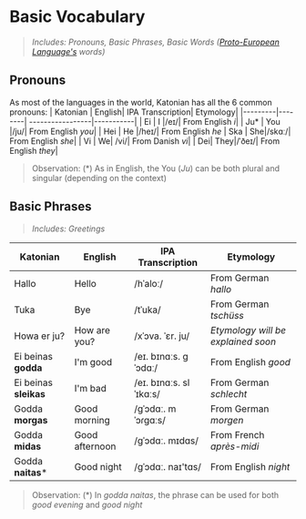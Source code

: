 # Basic Vocabulary
> _Includes: Pronouns, Basic Phrases, Basic Words ([Proto-European Language's](https://en.wikipedia.org/wiki/Proto-Indo-European_language) words)_

 ## Pronouns
 As most of the languages in the world, Katonian has all the 6 common pronouns:
 | Katonian | English| IPA Transcription| Etymology|
 |---------|--------| -----------------|-----------|
 | Ei | I |/eɪ/| From English _i_|
 | Ju* | You |/ju/| From English _you_|
 | Hei | He |/heɪ/| From English _he_
 | Ska | She|/skɑː/| From English _she_|
 | Vi | We| /vi/| From Danish _vi_|
 | Dei| They|/ˈðeɪ/| From English _they_|
 > Observation: (*) As in English, the You (_Ju_) can be both plural and singular (depending on the context)

## Basic Phrases
> _Includes: Greetings_

| Katonian | English| IPA Transcription| Etymology|
 |---------|--------| -----------------|----------|
 |Hallo | Hello| /hˈaloː/| From German _hallo_|
 |Tuka | Bye| /tˈuka/| From German _tschüss_|
 |Howa er ju?|How are you?|/xˈɔva. ˈɛr. ju/| _Etymology will be explained soon_|
 |Ei beinas **godda**|I'm good|/eɪ. bɪnɑːs. ɡˈɔdɑː/|From English _good_|
 |Ei beinas **sleikas**|I'm bad|/eɪ. bɪnɑːs. slˈɪkɑːs/|From German _schlecht_|
 |Godda **morgas**|Good morning|/ɡˈɔdɑː. mˈɔɾɡɑːs/|From German _morgen_|
 |Godda **midas**|Good afternoon|/ɡˈɔdɑː. mɪdɑs/|From French _après-midi_|
 |Godda **naitas***|Good night|/ɡˈɔdɑː. naɪ'tɑs/|From English _night_|
> Observation: (*) In _godda naitas_, the phrase can be used for both _good evening_ and _good night_
